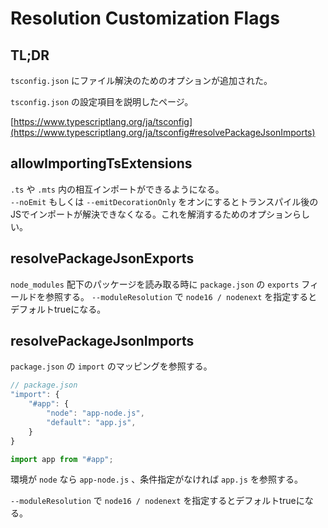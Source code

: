 # Resolution Customization Flags

## TL;DR

`tsconfig.json` にファイル解決のためのオプションが追加された。



`tsconfig.json` の設定項目を説明したページ。

[https://www.typescriptlang.org/ja/tsconfig](https://www.typescriptlang.org/ja/tsconfig#resolvePackageJsonImports)

## allowImportingTsExtensions

`.ts` や `.mts` 内の相互インポートができるようになる。\
`--noEmit` もしくは `--emitDecorationOnly` をオンにするとトランスパイル後のJSでインポートが解決できなくなる。これを解消するためのオプションらしい。

## resolvePackageJsonExports

`node_modules` 配下のパッケージを読み取る時に `package.json` の `exports` フィールドを参照する。 `--moduleResolution` で `node16 / nodenext` を指定するとデフォルトtrueになる。

## resolvePackageJsonImports

`package.json` の `import` のマッピングを参照する。

```typescript
// package.json
"import": {
    "#app": {
        "node": "app-node.js",
        "default": "app.js",
    }
}
```

```typescript
import app from "#app";
```

環境が `node` なら `app-node.js` 、条件指定がなければ `app.js` を参照する。

&#x20;`--moduleResolution` で `node16 / nodenext` を指定するとデフォルトtrueになる。

